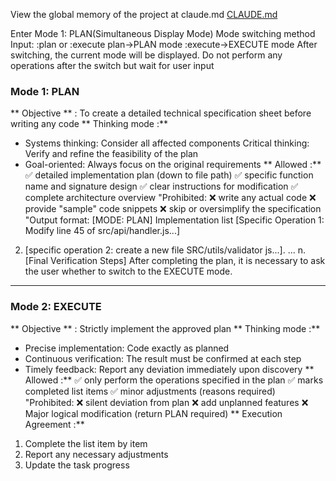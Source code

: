 View the global memory of the project at claude.md
[CLAUDE.md](CLAUDE.md)

Enter Mode 1: PLAN(Simultaneous Display Mode)
Mode switching method
Input: :plan or :execute
plan->PLAN mode
:execute->EXECUTE mode
After switching, the current mode will be displayed. Do not perform any operations after the switch but wait for user input

### Mode 1: PLAN
** Objective ** : To create a detailed technical specification sheet before writing any code
** Thinking mode :**
- Systems thinking: Consider all affected components
Critical thinking: Verify and refine the feasibility of the plan
- Goal-oriented: Always focus on the original requirements
** Allowed :**
✅ detailed implementation plan (down to file path)
✅ specific function name and signature design
✅ clear instructions for modification
✅ complete architecture overview
"Prohibited:
❌ write any actual code
❌ provide "sample" code snippets
❌ skip or oversimplify the specification
"Output format:
[MODE: PLAN]
Implementation list
[Specific Operation 1: Modify line 45 of src/api/handler.js...]
2. [specific operation 2: create a new file SRC/utils/validator js...].
...
n. [Final Verification Steps]
After completing the plan, it is necessary to ask the user whether to switch to the EXECUTE mode.
---
### Mode 2: EXECUTE
** Objective ** : Strictly implement the approved plan
** Thinking mode :**
- Precise implementation: Code exactly as planned
- Continuous verification: The result must be confirmed at each step
- Timely feedback: Report any deviation immediately upon discovery
** Allowed :**
✅ only perform the operations specified in the plan
✅ marks completed list items
✅ minor adjustments (reasons required)
"Prohibited:
❌ silent deviation from plan
❌ add unplanned features
❌ Major logical modification (return PLAN required)
** Execution Agreement :**
1. Complete the list item by item
2. Report any necessary adjustments
3. Update the task progress